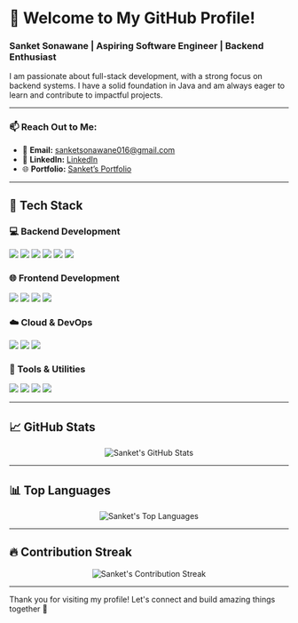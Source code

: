 # 👋 Welcome to My GitHub Profile!

### Sanket Sonawane | Aspiring Software Engineer | Backend Enthusiast

I am passionate about full-stack development, with a strong focus on backend systems. I have a solid foundation in Java and am always eager to learn and contribute to impactful projects.

---

### 📫 Reach Out to Me:
- 📧 **Email:** sanketsonawane016@gmail.com  
- 💼 **LinkedIn:** [LinkedIn](https://www.linkedin.com/in/sanket-sonawane-74a873253?utm_source=share&utm_campaign=share_via&utm_content=profile&utm_medium=android_app)  
- 🌐 **Portfolio:** [Sanket’s Portfolio](https://showcase.talenlio.com/w/Resume-52744)

---

## 🚀 Tech Stack

### 💻 Backend Development
<p align="left">
  <img src="https://img.shields.io/badge/Java-ED8B00?style=for-the-badge&logo=java&logoColor=white" />
  <img src="https://img.shields.io/badge/Spring%20Boot-6DB33F?style=for-the-badge&logo=spring-boot&logoColor=white" />
  <img src="https://img.shields.io/badge/Spring%20Data%20JPA-6DB33F?style=for-the-badge&logo=spring&logoColor=white" />
  <img src="https://img.shields.io/badge/Hibernate-59666C?style=for-the-badge&logo=hibernate&logoColor=white" />
  <img src="https://img.shields.io/badge/MySQL-4479A1?style=for-the-badge&logo=mysql&logoColor=white" />
  <img src="https://img.shields.io/badge/Neo4j-008CC1?style=for-the-badge&logo=neo4j&logoColor=white" />
</p>

### 🌐 Frontend Development
<p align="left">
  <img src="https://img.shields.io/badge/HTML5-E34F26?style=for-the-badge&logo=html5&logoColor=white" />
  <img src="https://img.shields.io/badge/CSS3-1572B6?style=for-the-badge&logo=css3&logoColor=white" />
  <img src="https://img.shields.io/badge/JavaScript-F7DF1E?style=for-the-badge&logo=javascript&logoColor=black" />
  <img src="https://img.shields.io/badge/React-20232A?style=for-the-badge&logo=react&logoColor=61DAFB" />
</p>

### ☁️ Cloud & DevOps
<p align="left">
  <img src="https://img.shields.io/badge/AWS-232F3E?style=for-the-badge&logo=amazon-aws&logoColor=white" />
  <img src="https://img.shields.io/badge/GCP-4285F4?style=for-the-badge&logo=google-cloud&logoColor=white" />
  <img src="https://img.shields.io/badge/Kubernetes-326CE5?style=for-the-badge&logo=kubernetes&logoColor=white" />
</p>

### 🧰 Tools & Utilities
<p align="left">
  <img src="https://img.shields.io/badge/Postman-FF6C37?style=for-the-badge&logo=postman&logoColor=white" />
  <img src="https://img.shields.io/badge/Swagger-85EA2D?style=for-the-badge&logo=swagger&logoColor=black" />
  <img src="https://img.shields.io/badge/Maven-C71A36?style=for-the-badge&logo=apache-maven&logoColor=white" />
  <img src="https://img.shields.io/badge/JVM-007396?style=for-the-badge&logo=java&logoColor=white" />
</p>

---

## 📈 GitHub Stats

<p align="center">
  <img src="https://github-readme-stats.vercel.app/api?username=sanket2321&show_icons=true&theme=radical" alt="Sanket's GitHub Stats" />
</p>

---

## 📊 Top Languages

<p align="center">
  <img src="https://github-readme-stats.vercel.app/api/top-langs/?username=sanket2321&layout=compact&theme=radical" alt="Sanket's Top Languages" />
</p>

---

## 🔥 Contribution Streak

<p align="center">
  <img src="https://github-readme-streak-stats.herokuapp.com/?user=sanket2321&theme=radical" alt="Sanket's Contribution Streak" />
</p>

---

Thank you for visiting my profile! Let's connect and build amazing things together 🚀
